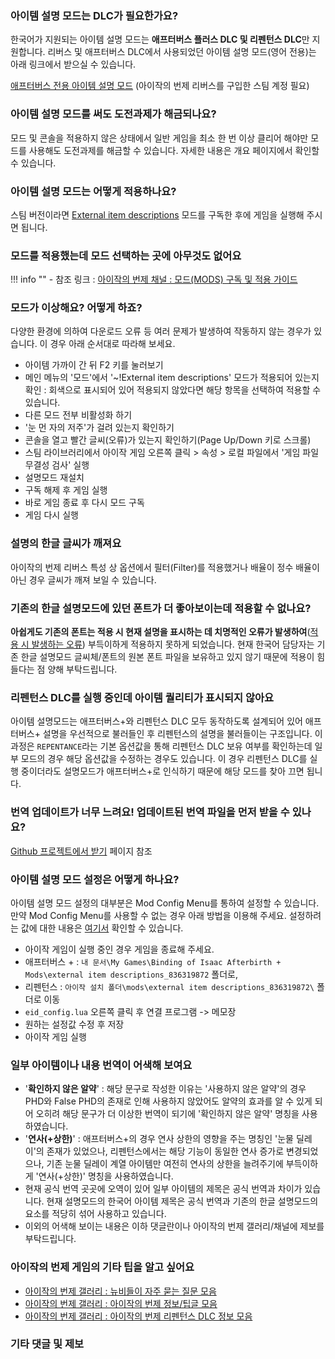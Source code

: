### 아이템 설명 모드는 DLC가 필요한가요?

한국어가 지원되는 아이템 설명 모드는 **애프터버스 플러스 DLC 및 리펜턴스 DLC**만 지원합니다. 리버스 및 애프터버스 DLC에서  사용되었던 아이템 설명 모드(영어 전용)는 아래 링크에서 받으실 수 있습니다.

[애프터버스 전용 아이템 설명 모드](https://moddingofisaac.com/mod/1079/external-item-descriptions) (아이작의 번제 리버스를 구입한 스팀 계정 필요)

### 아이템 설명 모드를 써도 도전과제가 해금되나요?

모드 및 콘솔을 적용하지 않은 상태에서 일반 게임을 최소 한 번 이상 클리어 해야만 모드를 사용해도 도전과제를 해금할 수 있습니다. 자세한 내용은 개요 페이지에서 확인할 수 있습니다.

### 아이템 설명 모드는 어떻게 적용하나요?

스팀 버전이라면 [External item descriptions](https://steamcommunity.com/sharedfiles/filedetails/?id=836319872) 모드를 구독한 후에 게임을 실행해 주시면 됩니다.

### 모드를 적용했는데 모드 선택하는 곳에 아무것도 없어요

!!! info ""
    - 참조 링크 : [아이작의 번제 채널 : 모드(MODS) 구독 및 적용 가이드](https://arca.live/b/isaac/19390658)

### 모드가 이상해요? 어떻게 하죠?

다양한 환경에 의하여 다운로드 오류 등 여러 문제가 발생하여 작동하지 않는 경우가 있습니다. 이 경우 아래 순서대로 따라해 보세요.
- 아이템 가까이 간 뒤 F2 키를 눌러보기
- 메인 메뉴의 '모드'에서 '~!External item descriptions' 모드가 적용되어 있는지 확인 : 회색으로 표시되어 있어 적용되지 않았다면 해당 항목을 선택하여 적용할 수 있습니다.
- 다른 모드 전부 비활성화 하기
- '눈 먼 자의 저주'가 걸려 있는지 확인하기
- 콘솔을 열고 빨간 글씨(오류)가 있는지 확인하기(Page Up/Down 키로 스크롤)
- 스팀 라이브러리에서 아이작 게임 오른쪽 클릭 > 속성 > 로컬 파일에서 '게임 파일 무결성 검사' 실행
- 설명모드 재설치
 - 구독 해제 후 게임 실행
 - 바로 게임 종료 후 다시 모드 구독
 - 게임 다시 실행

### 설명의 한글 글씨가 깨져요

아이작의 번제 리버스 특성 상 옵션에서 필터(Filter)를 적용했거나 배율이 정수 배율이 아닌 경우 글씨가 깨져 보일 수 있습니다.

### 기존의 한글 설명모드에 있던 폰트가 더 좋아보이는데 적용할 수 없나요?

**아쉽게도 기존의 폰트는 적용 시 현재 설명을 표시하는 데 치명적인 오류가 발생하여**([적용 시 발생하는 오류](https://gall.dcinside.com/m/tboi/85072)) 부득이하게 적용하지 못하게 되었습니다. 현재 한국어 담당자는 기존 한글 설명모드 글씨체/폰트의 원본 폰트 파일을 보유하고 있지 않기 때문에 적용이 힘들다는 점 양해 부탁드립니다.

### 리펜턴스 DLC를 실행 중인데 아이템 퀄리티가 표시되지 않아요

아이템 설명모드는 애프터버스+와 리펜턴스 DLC 모두 동작하도록 설계되어 있어 애프터버스+ 설명을 우선적으로 불러들인 후 리펜턴스의 설명을 불러들이는 구조입니다. 이 과정은 ```REPENTANCE```라는 기본 옵션값을 통해 리펜턴스 DLC 보유 여부를 확인하는데 일부 모드의 경우 해당 옵션값을 수정하는 경우도 있습니다. 이 경우 리펜턴스 DLC를 실행 중이더라도 설명모드가 애프터버스+로 인식하기 때문에 해당 모드를 찾아 끄면 됩니다.

### 번역 업데이트가 너무 느려요! 업데이트된 번역 파일을 먼저 받을 수 있나요?

[Github 프로젝트에서 받기](./howto/update-from-github.md) 페이지 참조

### 아이템 설명 모드 설정은 어떻게 하나요?

아이템 설명 모드 설정의 대부분은 Mod Config Menu를 통하여 설정할 수 있습니다. 만약 Mod Config Menu를 사용할 수 없는 경우 아래 방법을 이용해 주세요. 설정하려는 값에 대한 내용은 [여기서](./config/lua.md) 확인할 수 있습니다.

  - 아이작 게임이 실행 중인 경우 게임을 종료해 주세요.
  - 애프터버스 + : ```내 문서\My Games\Binding of Isaac Afterbirth + Mods\external item descriptions_836319872``` 폴더로,
  - 리펜턴스 : ```아이작 설치 폴더\mods\external item descriptions_836319872\``` 폴더로 이동
  - ```eid_config.lua``` 오른쪽 클릭 후 연결 프로그램 -> 메모장
  - 원하는 설정값 수정 후 저장
  - 아이작 게임 실행

### 일부 아이템이나 내용 번역이 어색해 보여요

- '**확인하지 않은 알약**' : 해당 문구로 작성한 이유는 '사용하지 않은 알약'의 경우 PHD와 False PHD의 존재로 인해 사용하지 않았어도 알약의 효과를 알 수 있게 되어 오히려 해당 문구가 더 이상한 번역이 되기에 '확인하지 않은 알약' 명칭을 사용하였습니다.
- '**연사(+상한)**' : 애프터버스+의 경우 연사 상한의 영향을 주는 명칭인 '눈물 딜레이'의 존재가 있었으나, 리펜턴스에서는 해당 기능이 동일한 연사 증가로 변경되었으나, 기존 눈물 딜레이 계열 아이템만 여전히 연사의 상한을 늘려주기에 부득이하게 '연사(+상한)' 명칭을 사용하였습니다.
- 현재 공식 번역 곳곳에 오역이 있어 일부 아이템의 제목은 공식 번역과 차이가 있습니다. 현재 설명모드의 한국어 아이템 제목은 공식 번역과 기존의 한글 설명모드의 요소를 적당히 섞어 사용하고 있습니다.
- 이외의 어색해 보이는 내용은 이하 댓글란이나 아이작의 번제 갤러리/채널에 제보를 부탁드립니다.

### 아이작의 번제 게임의 기타 팁을 알고 싶어요

- [아이작의 번제 갤러리 : 뉴비들이 자주 묻는 질문 모음](https://gall.dcinside.com/m/tboi/41131)
- [아이작의 번제 갤러리 : 아이작의 번제 정보/팁글 모음](https://gall.dcinside.com/m/tboi/38515)
- [아이작의 번제 갤러리 : 아이작의 번제 리펜턴스 DLC 정보 모음](https://gall.dcinside.com/m/tboi/25602)

### 기타 댓글 및 제보

<div class="giscus"></div>

<script src="https://giscus.app/client.js"
        data-repo="kohashiwakaba/Isaac-EID-Korean-Guide"
        data-repo-id="R_kgDOGqUX-g"
        data-category="Giscus comments"
        data-category-id="DIC_kwDOGqUX-s4CA7JX"
        data-mapping="pathname"
        data-reactions-enabled="1"
        data-emit-metadata="0"
        data-input-position="top"
        data-theme="preferred_color_scheme"
        data-lang="ko"
        crossorigin="anonymous"
        async>
</script>

<!-- <script>
  const schemebtn = document.queryselector('.md-header__options')
  function utterancesTheme () {
    if (document.querySelector('.giscus-frame')) {
      const theme = document.documentElement.getAttribute('data-theme') === 'dark' ? 'github-dark' : 'github-light'
      const message = {
        type: 'set-theme',
        theme: theme
      };
      const iframe = document.querySelector('.giscus-frame');
      iframe.contentWindow.postMessage(message, 'https://giscus.app');
    }
  }
</script> -->